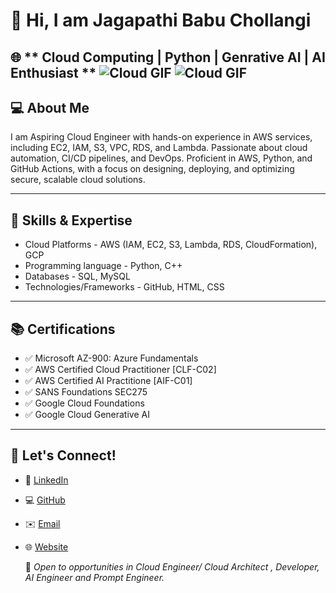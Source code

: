 # 👋 Hi, I am Jagapathi Babu Chollangi


🌐 ** Cloud Computing | Python | Genrative AI | AI Enthusiast **
![Cloud GIF](https://media3.giphy.com/media/i9bTrs5ChdMKZk1Z1K/giphy.gif)
![Cloud GIF](https://media.tenor.com/ROyzTWwpPa8AAAAM/cloud.gif)
---
## 💻 About Me

I am Aspiring Cloud Engineer with hands-on experience in AWS services, including EC2, IAM, S3, VPC, RDS, and Lambda. Passionate about cloud automation, CI/CD pipelines, and DevOps. Proficient in AWS, Python, and GitHub Actions, with a focus on designing, deploying, and optimizing secure, scalable cloud solutions. 

---

## 🔧 Skills & Expertise

- Cloud Platforms  -  AWS (IAM, EC2, S3, Lambda, RDS, CloudFormation), GCP
- Programming language - Python, C++
- Databases  -  SQL, MySQL
- Technologies/Frameworks - GitHub, HTML, CSS

---

## 📚 Certifications
- ✅  Microsoft AZ-900: Azure Fundamentals
- ✅  AWS Certified Cloud Practitioner [CLF-C02]
- ✅  AWS Certified AI Practitione [AIF-C01]
- ✅  SANS Foundations SEC275  
- ✅  Google Cloud Foundations  
- ✅  Google Cloud Generative AI 
   
---

## 📢 Let's Connect!
- 🔗 [LinkedIn](https://www.linkedin.com/in/jagapathi-babu-chollangi-587187266/)
- 💻 [GitHub](https://github.com/Jagapathi-Babu7-Chollangi)
- ✉️ [Email](https://chollangijagapathibabu@gmail.com)
- 🌐 [Website](#)

  🚀 *Open to opportunities in Cloud Engineer/ Cloud Architect , Developer, AI Engineer and Prompt Engineer.*
